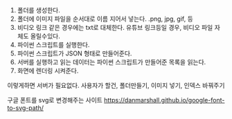 1. 폴더를 생성한다.
2. 폴더에 이미지 파일을 순서대로 이름 지어서 넣는다. .png, jpg, gif, 등
3. 비디오 링크 같은 경우에는 txt로 대체한다. 유튜브 링크등일 경우, 비디오 파일 자체도 올릴수있다.
4. 파이썬 스크립트를 실행한다.
5. 파이썬 스크립트가 JSON 형태로 만들어준다.
6. 서버를 실행하고 읽는 데이터는 파이썬 스크립트가 만들어준 목록을 읽는다.
7. 화면에 렌더링 시켜준다.

이렇게하면 서버가 필요없다.
사용자가 할건, 폴더만들기, 이미지 넣기, 인덱스 바꿔주기

구글 폰트를 svg로 변경해주는 사이트
https://danmarshall.github.io/google-font-to-svg-path/
